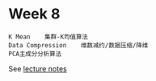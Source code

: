 # Week 8

    K Mean    集群-K均值算法 
    Data Compression    维数减约/数据压缩/降维
    PCA主成分分析算法

See [lecture notes](https://app.yinxiang.com/Home.action#n=b4dfb15a-ae13-4278-9a01-fd6b9fc1d998&s=s22&b=325b0485-0a79-48ab-ad1b-fd9a6688c084&ses=4&sh=1&sds=5& "In EverNote")
